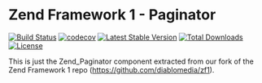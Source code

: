 Zend Framework 1 - Paginator
============================
[![Build Status](https://travis-ci.com/diablomedia/zf1-paginator.svg?branch=master)](https://travis-ci.com/diablomedia/zf1-paginator)
[![codecov](https://codecov.io/gh/diablomedia/zf1-paginator/branch/master/graph/badge.svg)](https://codecov.io/gh/diablomedia/zf1-paginator)
[![Latest Stable Version](https://poser.pugx.org/diablomedia/zendframework1-paginator/v/stable)](https://packagist.org/packages/diablomedia/zendframework1-paginator)
[![Total Downloads](https://poser.pugx.org/diablomedia/zendframework1-paginator/downloads)](https://packagist.org/packages/diablomedia/zendframework1-paginator)
[![License](https://poser.pugx.org/diablomedia/zendframework1-paginator/license)](https://packagist.org/packages/diablomedia/zendframework1-paginator)

This is just the Zend_Paginator component extracted from our fork of the Zend Framework 1 repo (https://github.com/diablomedia/zf1).
